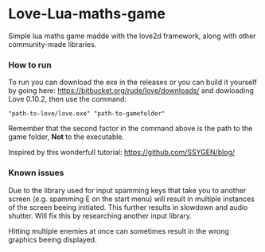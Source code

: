 # Love-Lua-maths-game

Simple lua maths game madde with the love2d framework, along with other community-made libraries.

### How to run
To run you can download the exe in the releases or you can build it yourself by going here: https://bitbucket.org/rude/love/downloads/  and dowloading Love 0.10.2, then use the command:
```
"path-to-love/love.exe" "path-to-gamefolder"
```
Remember that the second factor in the command above is the path to the game folder, <b>Not</b> to the executable.


Inspired by this wonderfull tutorial:
  https://github.com/SSYGEN/blog/

### Known issues
Due to the library used for input  spamming keys that take you to another screen (e.g. spamming E on the start menu) will result in multiple instances of the screen beeing initiated. This further results in slowdown and audio shutter. Will fix this by researching another input library.

Hitting multiple enemies at once can sometimes result in the wrong graphics beeing displayed. 
